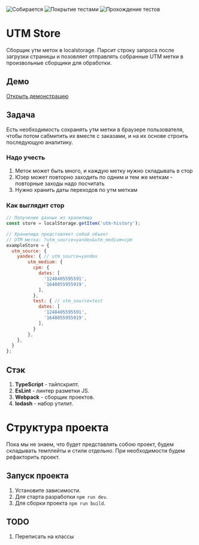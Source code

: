 ![Собирается](https://img.shields.io/badge/Сборка-Успешно-brightgreen?style=plastic&logo=netlify)
![Покрытие тестами](https://img.shields.io/badge/Покрытие%20тестами-100%20процетов-yellow?style=plastic&logo=mocha)
![Прохождение тестов](https://img.shields.io/badge/Прохождение%20тестов-1/1-brightgreen?style=plastic&logo=mocha)

# UTM Store
Сборщик утм меток в localstorage. Парсит строку запроса после загрузки страницы и позовляет отправлять собранные UTM 
метки в произвольные сборщики для обработки.

## Демо

[Открыть демонстрацию](https://vanyapr.github.io/utm-to-localstorage/?utm_source=github&utm_medium=cpm&utm_something=cpm_45)

## Задача
Есть необходимость сохранять утм метки в браузере пользователя, чтобы потом сабмитить их вместе с заказами, и на их
основе строить последующую аналитику. 

### Надо учесть
1) Меток может быть много, и каждую метку нужно складывать в стор
2) Юзер может повторно заходить по одним и тем же меткам - повторные заходы надо посчитать
3) Нужно хранить даты переходов по утм меткам

### Как выглядит стор
```js
// Получение данных из хранилища
const store = localStorage.getItem('utm-history');

// Хранилища представляет собой объект
// UTM метка: ?utm_source=yandex&utm_medium=cpm
exampleStore = {
  utm_source: {
    yandex: { // utm_source=yandex
        utm_medium: {
          cpm: {
            dates: [
              '1248405595591',
              '1648055955919',
            ],
          },
          test: { // utm_source=test
            dates: [
              '1248405595591',
              '1648055955919',
            ],
          }
        },
    },
  }
};
```

## Стэк
1) **TypeScript** - тайпскрипт.
2) **EsLint** - линтер разметки JS.
3) **Webpack** - сборщик проектов.
3) **lodash** - набор утилит.

# Структура проекта
Пока мы не знаем, что будет представлять собою проект, будем складывать темплейты и стили отдельно. При необходимости будем 
рефакторить проект.

## Запуск проекта
1) Установите зависимости.
2) Для старта разработки `npm run dev`.
3) Для сборки проекта `npm run build`.

## TODO
1) Переписать на классы
